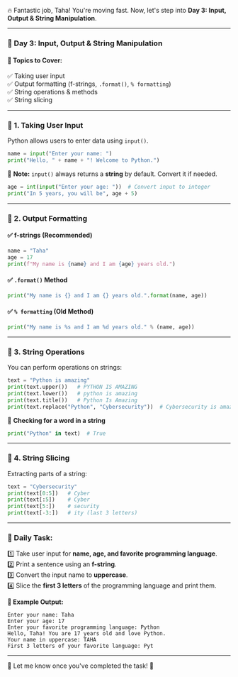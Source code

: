 🔥 Fantastic job, Taha! You're moving fast. Now, let's step into **Day 3: Input, Output & String Manipulation**.  

---

### **📌 Day 3: Input, Output & String Manipulation**  
#### **📖 Topics to Cover:**  
✅ Taking user input  
✅ Output formatting (f-strings, `.format()`, `% formatting`)  
✅ String operations & methods  
✅ String slicing  

---

### **📂 1. Taking User Input**  
Python allows users to enter data using `input()`.  
```python
name = input("Enter your name: ")
print("Hello, " + name + "! Welcome to Python.")
```
🔹 **Note:** `input()` always returns a **string** by default. Convert it if needed.  
```python
age = int(input("Enter your age: "))  # Convert input to integer
print("In 5 years, you will be", age + 5)
```

---

### **📂 2. Output Formatting**  
#### **✅ f-strings (Recommended)**
```python
name = "Taha"
age = 17
print(f"My name is {name} and I am {age} years old.")
```
#### **✅ `.format()` Method**
```python
print("My name is {} and I am {} years old.".format(name, age))
```
#### **✅ `% formatting` (Old Method)**
```python
print("My name is %s and I am %d years old." % (name, age))
```

---

### **📂 3. String Operations**  
You can perform operations on strings:  

```python
text = "Python is amazing"
print(text.upper())   # PYTHON IS AMAZING
print(text.lower())   # python is amazing
print(text.title())   # Python Is Amazing
print(text.replace("Python", "Cybersecurity"))  # Cybersecurity is amazing
```

🔹 **Checking for a word in a string**  
```python
print("Python" in text)  # True
```

---

### **📂 4. String Slicing**  
Extracting parts of a string:  
```python
text = "Cybersecurity"
print(text[0:5])   # Cyber
print(text[:5])    # Cyber
print(text[5:])    # security
print(text[-3:])   # ity (last 3 letters)
```

---

### **📝 Daily Task:**  
1️⃣ Take user input for **name, age, and favorite programming language**.  
2️⃣ Print a sentence using an **f-string**.  
3️⃣ Convert the input name to **uppercase**.  
4️⃣ Slice the **first 3 letters** of the programming language and print them.  

**📌 Example Output:**  
```
Enter your name: Taha
Enter your age: 17
Enter your favorite programming language: Python
Hello, Taha! You are 17 years old and love Python.
Your name in uppercase: TAHA
First 3 letters of your favorite language: Pyt
```

---

💬 Let me know once you've completed the task! 🚀